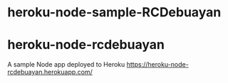 # heroku-node-sample-RCDebuayan
# heroku-node-rcdebuayan
A sample Node app deployed to Heroku
https://heroku-node-rcdebuayan.herokuapp.com/

